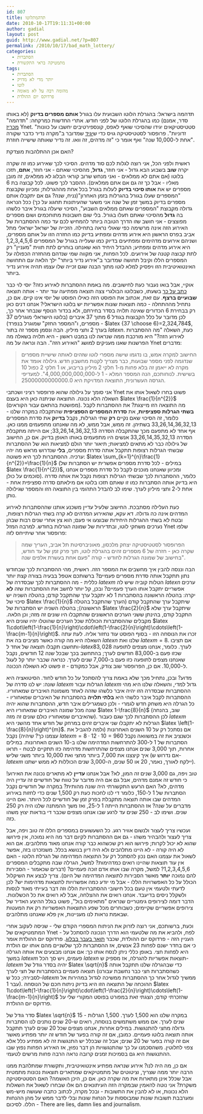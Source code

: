 ```yaml
---
id: 807
title: תדהמתלוטו
date: 2010-10-17T19:11:31+00:00
author: gadial
layout: post
guid: http://www.gadial.net/?p=807
permalink: /2010/10/17/bad_math_lottery/
categories:
  - הסתברות
  - מתמטיקה בראי התקשורת
tags:
  - הסתברות
  - יותר מדי לא מדויק
  - לוטו
  - מהומה רבה על לא מאומה
  - פרדוקס יום ההולדת
---
```

תדהמה בישראל: בהגרלת הלוטו השבועית עלו בגורל **אותם מספרים בדיוק** (לא באותו סדר, אמנם) כמו בהגרלת הלוטו של לפני חודש. אתרי החדשות כמרקחה: "תדהמה" [מכריז](http://www.ynet.co.il/articles/0,7340,L-3970251,00.html) Ynet. "סטטיסטיקאים יגידו שהסיכוי שואף לאפס, קונספירטיבים יחשבו על כוונות זדוניות". פרופסור לסטטיסטיקה גויס כדי ש[יגיד](http://www.ynet.co.il/articles/0,7340,L-3970398,00.html) שמדובר ב"מקרה נדיר כדבר שקורה אחת ל-10,000 שנה" ואף אומר כי "זה מדהים, זה וואו. זה נדיר שאותה שישייה חוזרת".

האם אכן ההתלהבות מוצדקת?

ראשית ולפני הכל, אני רוצה לגלות לכם סוד מדהים. הסיכוי לכך שאירוע כמו זה שקרה יקרה **שוב** בשבוע הבא גדול - אני חוזר, **גדול**, מהסיכוי שאתם - אני חוזר, **אתם**, תזכו בלוטו (אם אתם לא ממלאים - ואני מנחש שרוב קוראי הבלוג לא ממלאים, זה מובן מאליו - אבל כך זה גם אם אתם ממלאים). ההסבר לכך פשוט. לכל קבוצה בת 6 מספרים יש את **אותו סיכוי בדיוק** לעלות בגורל בכל אחת מההגרלות; ומכיוון שקבוצת "המספרים שעלו בגורל בהגרלות בזמן האחרון"(נניח, שנה? גם אם יתקבלו אותם מספרים בדיוק במשך זמן של שנה אני משער שהעיתונות תחגוג על כך) ככל הנראה גדולה מקבוצת "המספרים שאתם ממלאים השבוע", הסיכוי שיעלה בגורל איבר כלשהו בה **גדול** מהסיכוי שאתם תעלו בגורל. בלי שום חשבונות מתוחכמים ושום מספרים מפוצצים - אני חושב שזו הדרך הטובה ביותר להמחיש לכם עד כמה ההסתברות של האירוע הזה אינה מרשימה כפי שאולי נראה בתחילה. הזכייה של ישראל ישראלי מתל אביב בפרס הראשון היא אירוע מדהים ומפתיע בדיוק כמו החזרה הזו על אותם מספרים, ושניהם אירועים מדהימים ומפתיעים בדיוק כמו שעלייה בגורל של המספרים 1,2,3,4,5,6 היא אירוע מדהים ומפתיע; ההבדל היחיד הוא שאנחנו בוחרים לתת תווית "מעניין" רק לתת קבוצה קטנה של אירועים. לכל הפחות, אני מקווה שמי שנדהם מהחזרה הכפולה על המספרים הללו וקיבל תחושה שמדובר ב"אירוע נדיר ביותר" ילך הלאה עם התחושה האינטואיטיבית הזו ויפסיק למלא לוטו מתוך הבנה שגם זכייה שלו עצמו תהיה אירוע נדיר ביותר.

אוקיי, אבל בואו נעבור כעת לחישובים. מה באמת ההסתברות לאירוע כזה? יוסי לוי כבר [כתב על כך](http://www.sci-princess.info/archives/921) בשעתו, כשבלוטו הבולגרי צצה תוצאה מפתיעה עוד יותר - אותה תוצאה **שבועיים ברצף**. עם זאת, אכתוב את הפוסט הזה כאילו הפוסט של יוסי אינו קיים. אם כן, נתחיל מההתחלה - כמה תוצאות שונות אפשריות יש בלוטו הישראלי? אנחנו דנים כאן רק בבחירת 6 הכדורים שאינה תלויה בסדר בחירתם, ולא בכדור הנוסף שנבחר אחר כך, לכן מדובר על כלל הקבוצות בגודל 6 מתוך 37 איברים (בלוטו הישראלי מוגרלים 37 מספרים, ו"המספר החזק" שמוגרל בנפרד) - $latex {37 \choose 6}=2,324,784$, בערך 2 וחצי מיליון. הבה ונסמן מספר זה בתור $latex n$. כעת, השאלה "מה ההסתברות לאירוע הזה?" היא מורכבת ממה שנראה לנו במבט ראשון - היא תלויה בשאלה מה הפרשנות שאנו מעניקים למושג "האירוע הזה". הבה ונראה על מה Ynet מדברים:

> החישוב למקרה אמש, בו נדגמו שישה מספרי לוטו שזהים לאותה שישיית מספרים שנדגמה לפני מספר שבועות, כבר מצריך לקנות מחשבון חדש. גילולה אומד את מקרה לא ייאמן זה בלא פחות מ-1 חלקי 2 מיליון בריבוע, או 1 חלקי 2 כפול 10 בשישית. לנוחותכם, הנה המספר המלא - 1 ל-4,000,000,000,000". למעדיפי הגרסה העשרונית, התוצאה המדויקת היא 25000000000000.0.

אני סומך על גילולה שהוא פרופסור רציני ושכתבי Ynet פשוט בחרו לשאול אותו את השאלה הלא נכונה. התוצאה שניתנה כאן היא בעצם $latex \frac{1}{n^{2}}$ (מפושטת בהתאם עבור הקוראים). מה התוצאה הזו מייצגת? את ההסתברות לקבל **בשתי הגרלות ספציפיות**, את **סדרת המספרים הספציפית** שהתקבלה במקרה שלנו - כלומר, זה הסיכוי שאם נקיים **רק** שתי הגרלות, נקבל **בדיוק** את סדרת המספרים 33,26,14,36,32,13 בשתיהן. זה ממש, אבל ממש, לא מה שאנחנו מתפעמים ממנו כאן. אף אחד לא מתפעם מכך שהתקבלה הסדרה 33,26,14,36,32,13; אם הייתה מתקבלת הסדרה 33,26,14,35,32,13 אנשים היו מתפעמים באותו האופן בדיוק. אם כן, החישוב של גילולה כבר לא מתאים למציאות; תיאור יותר הולם למציאות הוא של ההסתברות שבשתי הגרלות רצופות תתקבל אותה סדרת מספרים, **בלי** שנדרוש מראש מה יהיו ערכיה. ההסתברות לכך היא פשוטה: $latex \sum_{k=1}^{n}\frac{1}{n^{2}}=\frac{1}{n}$ (במילים - לכל סדרת מספרים אפשרית יש הסתברות של $latex \frac{1}{n^{2}}$, ומכיוון שאנחנו מוכנים לקבל כל סדרת מספרים אנחנו סוכמים על כולן). כלומר, ההסתברות לכך שבשתי הגרלות רצופות נקבל את אותה סדרה היא בדיוק אותה הסתברות כמו זו שאתם תזכו בלוטו אם מילאתם סדרה ספציפית אחת - אחת ל-2 וחצי מיליון לערך. שימו לב להבדל התהומי בין התוצאה הזו והמספר שגילולה נותן.

כעת העלילה מסתבכת. החישוב שלעיל עדיין משכנע אותנו שההסתברות לאירוע המדהים אינה כה גדולה. דא עקא, שהאירוע המדהים לא קרה בשתי הגרלות רצופות, ובטח לא בשתי ההגרלות היחידות שבוצעו אי פעם; הוא צץ אחרי שנים רבות שבהן נערכים משחקי לוטו, ובתדירות של שמונה הגרלות בחודש. למרבה המזל Ynet שלפו פרופסור אחר שיתייחס לזה:

> הפרופסור לסטטיסטיקה יצחק מלכסון, מאוניברסיטת תל אביב, העריך שמה שקרה כאן - חזרה של 6 מספרים זהים בהגרלת לוטו, תוך פרק זמן של עד חודש, בחישוב של שמונה הגרלות לחודש - קורה "פעם אחת בעשרת אלפים שנה".

הבה וננסה להבין איך מחשבים את המספר הזה. ראשית, מהי ההסתברות לכך שבחודש נתון תתקבל אותה סדרת מספרים פעמיים? ברשותכם אטפל בבעיה בצורה קצת יותר כללית - מה ההסתברות לכך שבסדרה של $latex m$ הטלות קוביה שיש לה $latex n$ ערכים אפשריים יתקבל אותו הערך פעמיים? ובכן, קל יותר לחשב את ההסתברות שזה **לא** יקרה: בהטלה הראשונה בהסתברות 1 לא יתקבל ערך שהתקבל קודם; בהטלה השניה יש סיכוי של $latex \frac{1}{n}$ שיתקבל ערך שהתקבל קודם (הערך שהתקבל בהטלה הראשונה); בהטלה השניה יש הסתברות של $latex \frac{2}{n}$ שיתקבל ערך שלא התקבל קודם, בהינתן ששני הערכים הראשונים שהתקבלו היו שונים זה מזה; וכן הלאה. מקבלים שההסתברות הכוללת שכל הערכים שהוטלו יהיו שונים היא $latex 1\cdot\left(1-\frac{1}{n}\right)\cdot\left(1-\frac{2}{n}\right)\cdots\left(1-\frac{m-1}{n}\right)$. זכרו את הנוסחה הזו - בסוף הפוסט עוד נחזור אליה. לעת עתה השאלה היא מה קורה כאשר מציבים בה את $latex n$ שלנו ואת $latex m=8$. אם תציבו ותחשבו תקבלו תוצאה של אחד ל-$latex 83,028$ לערך. כלומר, אנחנו מצפים לתופעה שכזו פעם ב-83,000 חודשים לערך; בהתחשב בכך שבכל שנה 12 חודשים, נקבל שאנחנו מצפים לתופעה כזו פעם ב-7,000 שנים לערך. כנראה שכבר יותר קל לעגל ל-10,000. אם כן, הפרופסור שוב צודק, אבל כמקודם - זו פשוט לא השאלה הנכונה.

מדוע? ובכן, נתחיל מכך שלא באמת צריך להסתכל על כל חודש לחוד. הסיטואציה היא שונה: יש לנו סדרה של $latex m$ הגרלות עבור $latex m$ גדול למדי, והשאלה שלנו היא מהי ההסתברות שבסדרה הזו יהיה איבר כלשהו שזהה לאחד משמונת האיברים שמאחוריו. ההסתברות לקבל איבר כלשהי היא **בלתי תלויה** בהסתברות של האיברים שמאחוריו - כל הגרלה היא משחק חדש לגמרי - ולכן כשמגרילים איבר חדש, ההסתברות שהוא יהיה שונה מכל שמונה האיברים שמאחוריו היא $latex 1-\frac{8}{n}$ (שוב, בהנחה שהאיברים שמאחוריו כולם שונים זה מזה). לכן ההסתברות לכך שגם כעבור $latex m$ הגרלות לא יתקבלו שני איברים זהים במרחק של חודש אחד מהשני היא $latex \left(1-\frac{8}{n}\right)^{m}$. אם נסתכל רק על 10 השנים האחרונות (ולמה להגביל את עצמנו כך? שיהיה) נקבל $latex m=8\cdot12\cdot10=960$ וכשנציב את זה במשוואה נקבל הסתברות של 1 ל-300 להתרחשות המדהימה שלנו ב-10 השנים האחרונות. במילים אחרות, תוך 3,000 שנים אנחנו מצפים שהתרחשות מדהימה כזו תתקיים לבטח - תראו איך קיצצנו את 7,000 ביותר מחצי ואת 10,000 ביותר משני שליש (אם נדרוש ש-$latex m$ יילקח לאורך, נאמר, 20 או 50 שנים, ה-3,000 שנים הכוללות לא ממש ישתנו).

טוב ויפה, גם 3,000 שנים זה המון, לא? אבל אנחנו **עדיין** לא מתארים נכונה את האירוע! כי חודש זה אמנם מדהים, אבל גם אם היה מדובר על טווח של חודשיים זה עדיין היה מדהים, לא? האם הרעש התקשורתי היה שונה מהותית? במקרה של חודשיים נקבל הסתברות של 1 ל-150, כלומר די לנו לחכות כעת רק 1,500 שנים כדי לחזות באירוע המדהים שבו אותה תוצאה מתקבלת בפרק זמן של חודשיים לכל היותר. ואם היינו מדברים על שנה? אז ההסתברות הייתה 1 ל-25, ואז משך ההמתנה שלנו היה רק 250 שנים. ושימו לב - 250 שנים עד לרגע שבו אנחנו מצפים שכבר די בודאות יצוץ משהו כזה.

ועכשיו צריך לעצור ולנשום אוויר רגע. כל השעשועים במספרים הללו זה טוב ויפה, אבל צריך לעצור ולהבהיר משהו - גם אם ההסתברות לקיום דבר מה היא נמוכה, אין פירושו שהוא לא יכול לקרות; פירושו הוא רק שכשהוא כבר קורה אנחנו מאוד מתלהבים. אם הוא לא היה קורה - לא היינו מתלהבים ולא היה דיון בנושא בכלל. משנזכרנו בזה, אפשר לשאול את עצמנו האם נכון להסתכל רק על התוצאה המדהימה של הגרלת הלוטו - האם אין עוד תוצאות שהיינו רואים כמדהימות? למשל, הגרלה שבה מתקבלים המספרים 1,2,3,4,5,6? למשל, מקרה שבו אותו אדם זוכה פעמיים? (דברים שכאמור - הסבירות להם נמוכה **יותר** מאשר הסבירות לתוצאה המדהימה של היום). צריך לבצע את השיקלול הכולל על כל האפשרויות הללו - אבל מי יודע כמה אפשרויות לתוצאות מדהימות יש? לכן לדעתי ולטעמי אין טעם בכל חישובי ההסתברויות הללו וזה דבר בעייתי מאוד לנסות ולשקלל ניסים בדיעבד. אנחנו רואים את ההצלחה, אבל לא רואים את כל הכשלונות. הדבר דומה לצירופים גימטריים שנראים "מתאימים בול", פשוט בגלל ההיצע האדיר של צירופים אפשריים שקיימים; כשבוחרים מכל שפע התוצאות האפשריות רק את המעטות שבאמת נראות לנו מעניינות, אין פלא שאנחנו מתלהבים.

וכעת, ברשותכם, אני רוצה לזרוק את הניתוח המספרי הקודם שלי - שניסה לעקוב אחרי המתמטיקאים של Ynet - לפח, ולהביא את מה שלטעמי הוא הדרך הנכונה להסתכל על העניין הזה - פרדוקס יום ההולדת, שכבר [תואר בעבר בבלוג](http://www.gadial.net/?p=147). פרדוקס יום ההולדת אומר כי אם בחדר ישנם לפחות 23 אנשים, אז ההסתברות לכך שלשניים מהם אותו יום הולדת היא לפחות חצי. באופן כללי ניתן לנסח אותו כך: אם אנחנו מבצעים את אותה הגרלה במשך $latex m$ פעמים, ויש סך הכל $latex n$ תוצאות אפשריות להגרלה, אז מספיק ש-$latex m$ יהיה בסדר גודל של $latex \sqrt{n}$ כדי שבהגרלה שלנו תתקבל אותה תוצאה פעמיים בהסתברות של חצי לערך (כשהסתברות חצי כבר נחשבת עבורנו לסבירה; ככל ש-$latex m$ ממשיך לגדול אחר כך ההסתברות ממשיכה לגדול במהירות אל עבר 1). ההוכחה של התוצאה הזו היא בדיוק ניתוח חכם של הנוסחה $latex 1\cdot\left(1-\frac{1}{n}\right)\cdot\left(1-\frac{2}{n}\right)\cdots\left(1-\frac{m-1}{n}\right)$ שהזכרתי קודם; הצגתי זאת במפורט בפוסט המקורי שלי על פרדוקס יום ההולדת.

סדר גודל של $latex \sqrt{n}$ במקרה שלנו הוא 1,500 לערך. 1,500 הגרלות - 15 שנים לערך. אם ממש משתמשים בנוסחה, רואים ש-20 שנים נותנים לנו הסתברות גדולה מחצי להתנגשות. במילים אחרות, אנחנו מצפים שכל 20 שנים לערך תתקבל אותה תוצאה בלוטו פעמיים. כמובן, אם זה קורה בפער של חודש זה יותר מפתיע מאשר אם זה קורה בפער של 20 שנים; אבל זה שבכלל יש התנגשות זה לא מפתיע כלל אלא צפוי לחלוטין. משהסכמנו על כך שהתנגשויות הן דבר נפוץ, אז האירוע הפחות נפוץ שבו ההתנגשות היא גם בסמיכות זמנים קרובה נראה הרבה פחות מרשים לטעמי.

אם כן, מה היה לנו? אירוע שנראה מפתיע אינטואיטיבית, ותקשורת שמתלהבת ממנו הרבה יותר ממה שצריך, וציטוטים של מתמטיקאים שמתארים תוצאות נכונות מתמטית אבל שכלל אינן מתארות את מה שקרה כאן. אם כן, היכן האשמה? האם הסטטיסטיקה משקרת? אני נוטה להאמין שבמקרה הזה העיתונאים הם אלו שבחרו לשאול את השאלות הלא נכונות, או לא להבין את התשובות - ובכל מקרה, לכתוב כתבה שעושה מיש-מש ומערבבת תשובות שונות שמבוססות על הנחות שונות ובלי לדבר ממש על מהן ההנחות הללו. לסיכום - There are lies, damn lies and journalism.